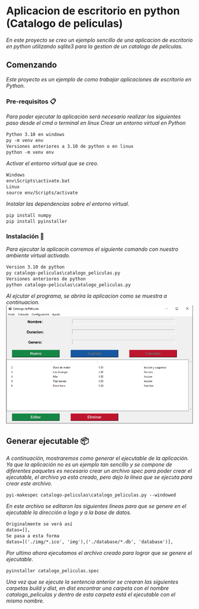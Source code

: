 # Aplicacion de escritorio en python (Catalogo de peliculas)
_En este proyecto se creo un ejemplo sencillo de una aplicacion de escritorio en python utilizando sqlite3 para la gestion de un catalogo de peliculas._

## Comenzando
_Este proyecto es un ejemplo de como trabajar aplicaciones de escritorio en Python._

### Pre-requisitos 📋
_Para poder ejecutar la aplicación será necesario realizar los siguientes paso desde el cmd o terminal en linux_
_Crear un entorno virtual en Python_
```
Python 3.10 en windows
py -m venv env
Versiones anteriores a 3.10 de python o en linux
python -m venv env
```
_Activar el entorno virtual que se creo._
```
Windows
env\Scripts\activate.bat
Linux
source env/Scripts/activate
```
_Instalar las dependencias sobre el entorno virtual._
```
pip install numpy
pip install pyinstaller
```

### Instalación 🔧
_Para ejecutar la aplicacin corremos el siguiente comando con nuestro ambiente virtual activado._
```
Version 3.10 de python
py catalogo-peliculas\catalogo_peliculas.py
Versiones anteriores de python
python catalogo-peliculas\catalogo_peliculas.py 
```
_Al ejcutar el programa, se abrira la aplicacion como se muestra a continuacion._
<img src="img.png" alt="Imagen de la palicación"/>

## Generar ejecutable 📦
_A continuación, mostraremos como generar el ejecutable de la aplicación._
_Ya que la aplicación no es un ejemplo tan sencillo y se compone de diferentes paquetes es necesario crear un archivo spec para poder crear el ejecutable, el archivo ya esta creado, pero dejo la línea que se ejecuta para crear este archivo._
```
pyi-makespec catalogo-peliculas\catalogo_peliculas.py --windowed
```
_En este archivo se editaron las siguientes líneas para que se genere en el ejecutable la dirección a logo y a la base de datos._
```
Originalmente se verá así
datas=[],
Se pasa a esta forma
datas=[('./img/*.ico', 'img'),('./database/*.db', 'database')],
```
_Por ultimo ahora ejecutamos el archivo creado para lograr que se genere el ejecutable._
```
pyinstaller catalogo_peliculas.spec
```

_Una vez que se ejecute la sentencia anterior se crearan las siguientes carpetas build y dist, en dist encontrar una carpeta con el nombre catalogo_peliculas y dentro de esta carpeta está el ejecutable con el mismo nombre._
